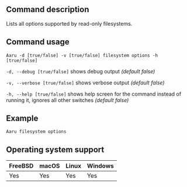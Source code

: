## Command description
Lists all options supported by read-only filesystems.


## Command usage
```Aaru -d [true/false] -v [true/false] filesystem options -h [true/false]```

```-d, --debug [true/false]``` shows debug output *(default false)*

```-v, --verbose [true/false]``` shows verbose output *(default false)*

```-h, --help [true/false]``` shows help screen for the command instead of running it, ignores all other switches *(default false)*


## Example
```Aaru filesystem options```

## Operating system support
|FreeBSD|macOS|Linux|Windows|
|---|---|---|---|
|Yes|Yes|Yes|Yes|

